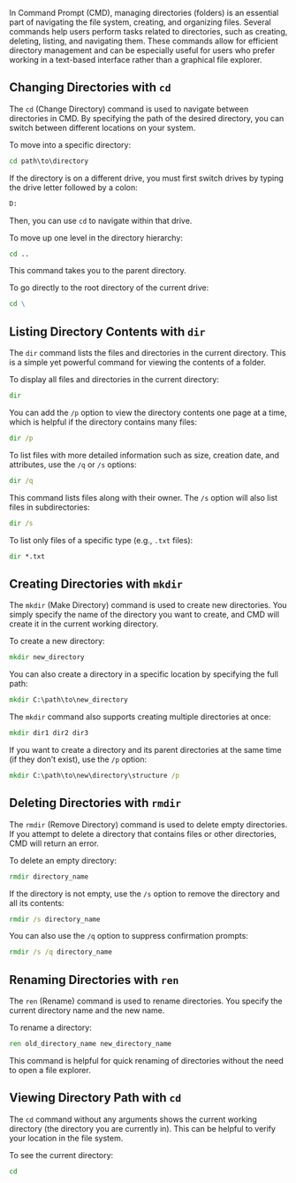 In Command Prompt (CMD), managing directories (folders) is an essential part of navigating the file system, creating, and organizing files. Several commands help users perform tasks related to directories, such as creating, deleting, listing, and navigating them. These commands allow for efficient directory management and can be especially useful for users who prefer working in a text-based interface rather than a graphical file explorer.

## Changing Directories with `cd`

The `cd` (Change Directory) command is used to navigate between directories in CMD. By specifying the path of the desired directory, you can switch between different locations on your system.

To move into a specific directory:

```cmd
cd path\to\directory
```

If the directory is on a different drive, you must first switch drives by typing the drive letter followed by a colon:

```cmd
D:
```

Then, you can use `cd` to navigate within that drive.

To move up one level in the directory hierarchy:

```cmd
cd ..
```

This command takes you to the parent directory.

To go directly to the root directory of the current drive:

```cmd
cd \
```

## Listing Directory Contents with `dir`

The `dir` command lists the files and directories in the current directory. This is a simple yet powerful command for viewing the contents of a folder.

To display all files and directories in the current directory:

```cmd
dir
```

You can add the `/p` option to view the directory contents one page at a time, which is helpful if the directory contains many files:

```cmd
dir /p
```

To list files with more detailed information such as size, creation date, and attributes, use the `/q` or `/s` options:

```cmd
dir /q
```

This command lists files along with their owner. The `/s` option will also list files in subdirectories:

```cmd
dir /s
```

To list only files of a specific type (e.g., `.txt` files):

```cmd
dir *.txt
```

## Creating Directories with `mkdir`

The `mkdir` (Make Directory) command is used to create new directories. You simply specify the name of the directory you want to create, and CMD will create it in the current working directory.

To create a new directory:

```cmd
mkdir new_directory
```

You can also create a directory in a specific location by specifying the full path:

```cmd
mkdir C:\path\to\new_directory
```

The `mkdir` command also supports creating multiple directories at once:

```cmd
mkdir dir1 dir2 dir3
```

If you want to create a directory and its parent directories at the same time (if they don't exist), use the `/p` option:

```cmd
mkdir C:\path\to\new\directory\structure /p
```

## Deleting Directories with `rmdir`

The `rmdir` (Remove Directory) command is used to delete empty directories. If you attempt to delete a directory that contains files or other directories, CMD will return an error.

To delete an empty directory:

```cmd
rmdir directory_name
```

If the directory is not empty, use the `/s` option to remove the directory and all its contents:

```cmd
rmdir /s directory_name
```

You can also use the `/q` option to suppress confirmation prompts:

```cmd
rmdir /s /q directory_name
```

## Renaming Directories with `ren`

The `ren` (Rename) command is used to rename directories. You specify the current directory name and the new name.

To rename a directory:

```cmd
ren old_directory_name new_directory_name
```

This command is helpful for quick renaming of directories without the need to open a file explorer.

## Viewing Directory Path with `cd`

The `cd` command without any arguments shows the current working directory (the directory you are currently in). This can be helpful to verify your location in the file system.

To see the current directory:

```cmd
cd
```